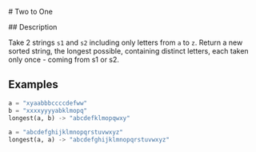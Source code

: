 # Two to One

## Description

Take 2 strings `s1` and `s2` including only letters from `a` to `z`. Return a new sorted string, the longest possible, containing distinct letters, each taken only once - coming from s1 or s2.

## Examples

```python
a = "xyaabbbccccdefww"
b = "xxxxyyyyabklmopq"
longest(a, b) -> "abcdefklmopqwxy"

a = "abcdefghijklmnopqrstuvwxyz"
longest(a, a) -> "abcdefghijklmnopqrstuvwxyz"
```